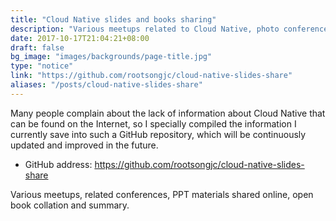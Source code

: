 ```yaml
---
title: "Cloud Native slides and books sharing"
description: "Various meetups related to Cloud Native, photo conferences, PPT materials shared online, and open book materials organized and summarized."
date: 2017-10-17T21:04:21+08:00
draft: false
bg_image: "images/backgrounds/page-title.jpg"
type: "notice"
link: "https://github.com/rootsongjc/cloud-native-slides-share"
aliases: "/posts/cloud-native-slides-share"
---
```


Many people complain about the lack of information about Cloud Native that can be found on the Internet, so I specially compiled the information I currently save into such a GitHub repository, which will be continuously updated and improved in the future.

- GitHub address: https://github.com/rootsongjc/cloud-native-slides-share

Various meetups, related conferences, PPT materials shared online, open book collation and summary.

